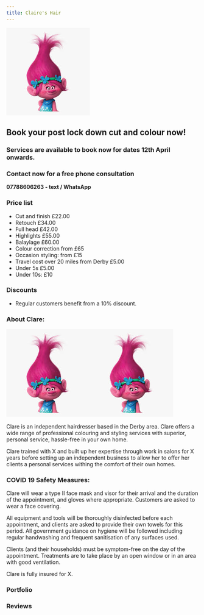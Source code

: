 ```yaml
---
title: Claire's Hair
---
```


![alt text](troll.jpg)

## Book your post lock down cut and colour now!

### Services are available to book now for dates 12th April onwards.

### Contact now for a free phone consultation
**07788606263 - text / WhatsApp**

### Price list
- Cut and finish £22.00
- Retouch £34.00
- Full head £42.00
- Highlights £55.00
- Balaylage £60.00
- Colour correction from £65
- Occasion styling: from £15
- Travel cost over 20 miles from Derby £5.00
- Under 5s £5.00
- Under 10s: £10

### Discounts
- Regular customers benefit from a 10% discount.

### About Clare:
![alt text](troll.jpg)![alt text](troll.jpg)

Clare is an independent hairdresser based in the Derby area. Clare offers a wide range of professional colouring and styling services with superior, personal service, hassle-free in your own home. 

Clare trained with X and built up her expertise through work in salons for X years before setting up an independent business to allow her to offer her clients a personal services withing the comfort of their own homes.


### COVID 19 Safety Measures:
Clare will wear a type II face mask and visor for their arrival and the duration of the appointment, and gloves where appropriate. Customers are asked to wear a face covering.

All equipment and tools will be thoroughly disinfected before each appointment, and clients are asked to provide their own towels for this period. All government guidance on hygiene will be followed including regular handwashing and frequent sanitisation of any surfaces used.

Clients (and their households) must be symptom-free on the day of the appointment. Treatments are to take place by an open window or in an area with good ventilation. 

Clare is fully insured for X.

### Portfolio

### Reviews
